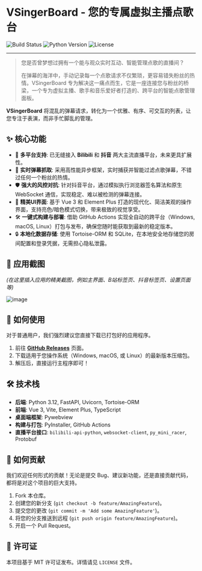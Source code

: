 # VSingerBoard - 您的专属虚拟主播点歌台

![Build Status](https://github.com/zangxx66/VSingerBoard/actions/workflows/python-publish.yml/badge.svg) ![Python Version](https://img.shields.io/badge/python-3.12-blue.svg) ![License](https://img.shields.io/badge/license-MIT-green.svg)

---

> 您是否曾梦想过拥有一个能与观众实时互动、智能管理点歌的直播间？
> 
> 在弹幕的海洋中，手动记录每一个点歌请求不仅繁琐，更容易错失粉丝的热情。VSingerBoard 专为解决这一痛点而生，它是一座连接您与粉丝的桥梁，一个专为虚拟主播、歌手和音乐爱好者打造的、跨平台的智能点歌管理面板。

**VSingerBoard** 将混乱的弹幕请求，转化为一个优雅、有序、可交互的列表，让您专注于表演，而非手忙脚乱的管理。

## ✨ 核心功能

- 🎤 **多平台支持**: 已无缝接入 **Bilibili** 和 **抖音** 两大主流直播平台，未来更具扩展性。
- 🚀 **实时弹幕抓取**: 采用高性能异步框架，实时捕获并智能过滤点歌弹幕，不错过任何一个粉丝的热情。
- 🛡️ **强大的风控对抗**: 针对抖音平台，通过模拟执行浏览器签名算法和原生 WebSocket 通信，实现稳定、难以被检测的弹幕连接。
- 🎨 **精美UI界面**: 基于 Vue 3 和 Element Plus 打造的现代化、简洁美观的操作界面，支持亮色/暗色模式切换，带来极致的视觉享受。
- 🛠️ **一键式构建与部署**: 借助 GitHub Actions 实现全自动的跨平台（Windows, macOS, Linux）打包与发布，确保您随时能获取到最新的稳定版本。
- 🔒 **本地化数据存储**: 使用 Tortoise-ORM 和 SQLite，在本地安全地存储您的房间配置和登录凭据，无需担心隐私泄露。

## 📸 应用截图

*(在这里插入应用的精美截图，例如主界面、B站标签页、抖音标签页、设置页面等)*

![image](https://raw.githubusercontent.com/zangxx66/VSingerBoard/master/data/screenshot.png)

## 🚀 如何使用

对于普通用户，我们强烈建议您直接下载已打包好的应用程序。

1.  前往 [**GitHub Releases**](https://github.com/zangxx66/VSingerBoard/releases) 页面。
2.  下载适用于您操作系统（Windows, macOS, 或 Linux）的最新版本压缩包。
3.  解压后，直接运行主程序即可！

## 🛠️ 技术栈

- **后端**: Python 3.12, FastAPI, Uvicorn, Tortoise-ORM
- **前端**: Vue 3, Vite, Element Plus, TypeScript
- **桌面端框架**: Pywebview
- **构建与打包**: PyInstaller, GitHub Actions
- **直播平台接口**: `bilibili-api-python`, `websocket-client`, `py_mini_racer`, Protobuf

## 🤝 如何贡献

我们欢迎任何形式的贡献！无论是提交 Bug、建议新功能，还是直接贡献代码，都将是对这个项目的巨大支持。

1.  Fork 本仓库。
2.  创建您的新分支 (`git checkout -b feature/AmazingFeature`)。
3.  提交您的更改 (`git commit -m 'Add some AmazingFeature'`)。
4.  将您的分支推送到远程 (`git push origin feature/AmazingFeature`)。
5.  开启一个 Pull Request。

## 📄 许可证

本项目基于 MIT 许可证发布。详情请见 `LICENSE` 文件。
